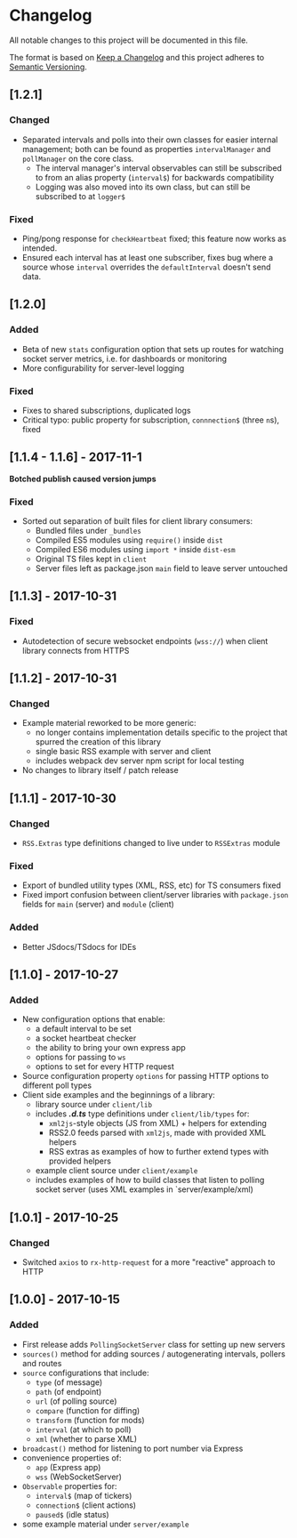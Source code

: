 # Changelog
All notable changes to this project will be documented in this file.

The format is based on [Keep a Changelog](http://keepachangelog.com/en/1.0.0/)
and this project adheres to [Semantic Versioning](http://semver.org/spec/v2.0.0.html).

## [1.2.1]
### Changed
- Separated intervals and polls into their own classes for easier internal management; both can be found as properties `intervalManager` and `pollManager` on the core class.
  - The interval manager's interval observables can still be subscribed to from an alias property (`interval$`) for backwards compatibility
  - Logging was also moved into its own class, but can still be subscribed to at `logger$`

### Fixed
- Ping/pong response for `checkHeartbeat` fixed; this feature now works as intended.
- Ensured each interval has at least one subscriber, fixes bug where a source whose `interval` overrides the `defaultInterval` doesn't send data.

## [1.2.0]
### Added
- Beta of new `stats` configuration option that sets up routes for watching socket server metrics, i.e. for dashboards or monitoring
- More configurability for server-level logging

### Fixed
- Fixes to shared subscriptions, duplicated logs
- Critical typo: public property for subscription, `connnection$` (three `n`s), fixed

## [1.1.4 - 1.1.6] - 2017-11-1

**Botched publish caused version jumps**

### Fixed
- Sorted out separation of built files for client library consumers:
  - Bundled files under `_bundles`
  - Compiled ES5 modules using `require()` inside `dist`
  - Compiled ES6 modules using `import *` inside `dist-esm`
  - Original TS files kept in `client`
  - Server files left as package.json `main` field to leave server untouched

## [1.1.3] - 2017-10-31
### Fixed
- Autodetection of secure websocket endpoints (`wss://`) when client library connects from HTTPS

## [1.1.2] - 2017-10-31
### Changed
- Example material reworked to be more generic:
  - no longer contains implementation details specific to the project that spurred the creation of this library
  - single basic RSS example with server and client
  - includes webpack dev server npm script for local testing
- No changes to library itself / patch release

## [1.1.1] - 2017-10-30
### Changed
- `RSS.Extras` type definitions changed to live under to `RSSExtras` module

### Fixed
- Export of bundled utility types (XML, RSS, etc) for TS consumers fixed
- Fixed import confusion between client/server libraries with `package.json` fields for `main` (server) and `module` (client)

### Added
- Better JSdocs/TSdocs for IDEs

## [1.1.0] - 2017-10-27
### Added
- New configuration options that enable:
  - a default interval to be set
  - a socket heartbeat checker
  - the ability to bring your own express app
  - options for passing to `ws`
  - options to set for every HTTP request
- Source configuration property `options` for passing HTTP options to different poll types
- Client side examples and the beginnings of a library:
  - library source under `client/lib`
  - includes _**.d.ts**_ type definitions under `client/lib/types` for:
    - `xml2js`-style objects (JS from XML) + helpers for extending
    - RSS2.0 feeds parsed with `xml2js`, made with provided XML helpers
    - RSS extras as examples of how to further extend types with provided helpers
  - example client source under `client/example`
  - includes examples of how to build classes that listen to polling socket server (uses XML examples in `server/example/xml)

## [1.0.1] - 2017-10-25
### Changed
- Switched `axios` to `rx-http-request` for a more "reactive" approach to HTTP

## [1.0.0] - 2017-10-15
### Added
- First release adds `PollingSocketServer` class for setting up new servers
- `sources()` method for adding sources / autogenerating intervals, pollers and routes
- `source` configurations that include:
  - `type` (of message)
  - `path` (of endpoint)
  - `url` (of polling source)
  - `compare` (function for diffing)
  - `transform` (function for mods)
  - `interval` (at which to poll)
  - `xml` (whether to parse XML)
- `broadcast()` method for listening to port number via Express
- convenience properties of:
  - `app` (Express app)
  - `wss` (WebSocketServer)
- `Observable` properties for:
  - `interval$` (map of tickers)
  - `connection$` (client actions)
  - `paused$` (idle status)
- some example material under `server/example`
